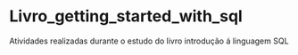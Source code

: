 # Livro_getting_started_with_sql
Atividades realizadas durante o estudo do livro introdução á linguagem SQL 
